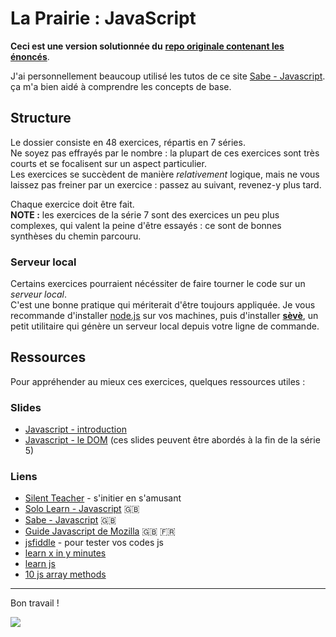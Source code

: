 # La Prairie : JavaScript

**Ceci est une version solutionnée du** [**repo originale contenant les énoncés**](https://github.com/becodeorg/BXL-Johnson-3.9/tree/master/03-javascript).

J'ai personnellement beaucoup utilisé les tutos de ce site [Sabe - Javascript](https://sabe.io/classes/javascript). ça m'a bien aidé à comprendre les concepts de base.

## Structure

Le dossier consiste en 48 exercices, répartis en 7 séries.  
Ne soyez pas effrayés par le nombre : la plupart de ces exercices sont très courts et se focalisent sur un aspect particulier.  
Les exercices se succèdent de manière _relativement_ logique, mais ne vous laissez pas freiner par un exercice : passez au suivant, revenez-y plus tard.

Chaque exercice doit être fait.  
**NOTE :** les exercices de la série 7 sont des exercices un peu plus complexes, qui valent la peine d'être essayés : ce sont de bonnes synthèses du chemin parcouru.

### Serveur local

Certains exercices pourraient nécéssiter de faire tourner le code sur un _serveur local_.  
C'est une bonne pratique qui mériterait d'être toujours appliquée. Je vous recommande d'installer [node.js](https://nodejs.org/en/) sur vos machines, puis d'installer [**sèvè**](https://github.com/leny/seve), un petit utilitaire qui génère un serveur local depuis votre ligne de commande.

## Ressources

Pour appréhender au mieux ces exercices, quelques ressources utiles :

### Slides

- [Javascript - introduction](https://docs.google.com/presentation/d/156vrNVBSOSy_YdHRKbaoqXfr3GALC2dtZFbaU-pR5eI/edit#slide=id.g35f391192_04)
- [Javascript - le DOM](https://docs.google.com/presentation/d/1zcucIJ-y8xyT5rjCE5hpPjBWq-RjIBusuXvIygfnqPQ/edit?usp=sharing) (ces slides peuvent être abordés à la fin de la série 5)

### Liens

- [Silent Teacher](http://silentteacher.toxicode.fr/) - s'initier en s'amusant
- [Solo Learn - Javascript](https://www.sololearn.com/Course/JavaScript/) :uk:
- [Sabe - Javascript](https://sabe.io/classes/javascript) :uk:
- [Guide Javascript de Mozilla](https://developer.mozilla.org/fr/docs/Web/JavaScript/Guide/Apropos) :uk: :fr:
- [jsfiddle](https://jsfiddle.net/) - pour tester vos codes js
- [learn x in y minutes](https://learnxinyminutes.com/docs/javascript/)
- [learn js](http://www.learn-js.org/)
- [10 js array methods](https://dev.to/frugencefidel/10-javascript-array-methods-you-should-know-4lk3)

* * *

Bon travail !

![](https://media.giphy.com/media/xT9DPPqwOCoxi3ASWc/giphy.gif)
